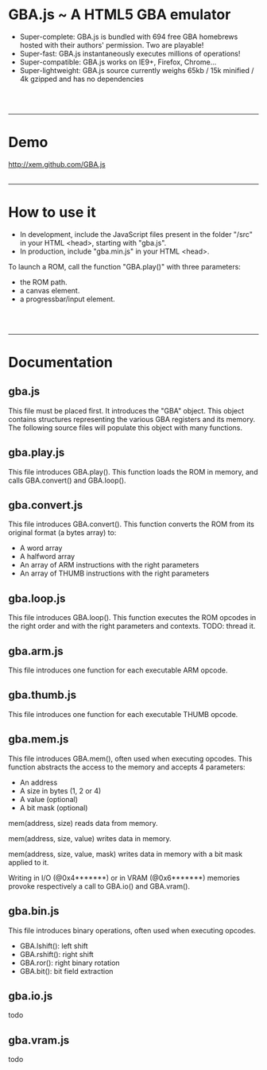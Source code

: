  GBA.js ~ A HTML5 GBA emulator
===============================

* Super-complete: GBA.js is bundled with 694 free GBA homebrews hosted with their authors' permission. Two are playable!
* Super-fast: GBA.js instantaneously executes millions of operations!
* Super-compatible: GBA.js works on IE9+, Firefox, Chrome...
* Super-lightweight: GBA.js source currently weighs 65kb / 15k minified / 4k gzipped and has no dependencies
<br>
<br>

***

Demo
====

http://xem.github.com/GBA.js
<br>
<br>

***

How to use it
=============

* In development, include the JavaScript files present in the folder "/src" in your HTML &lt;head>, starting with "gba.js".
* In production, include "gba.min.js" in your HTML &lt;head>.


To launch a ROM, call the function "GBA.play()" with three parameters:
- the ROM path.
- a canvas element.
- a progressbar/input element.
<br>
<br>

***

Documentation
=============

gba.js
------
This file must be placed first. It introduces the "GBA" object.
This object contains structures representing the various GBA registers and its memory.
The following source files will populate this object with many functions.


gba.play.js
-----------
This file introduces GBA.play().
This function loads the ROM in memory, and calls GBA.convert() and GBA.loop().


gba.convert.js
--------------
This file introduces GBA.convert().
This function converts the ROM from its original format (a bytes array) to:
- A word array
- A halfword array
- An array of ARM instructions with the right parameters
- An array of THUMB instructions with the right parameters


gba.loop.js
-----------
This file introduces GBA.loop().
This function executes the ROM opcodes in the right order and with the right parameters and contexts.
TODO: thread it.


gba.arm.js
----------
This file introduces one function for each executable ARM opcode.


gba.thumb.js
------------
This file introduces one function for each executable THUMB opcode.


gba.mem.js
----------
This file introduces GBA.mem(), often used when executing opcodes.
This function abstracts the access to the memory and accepts 4 parameters:
- An address
- A size in bytes (1, 2 or 4)
- A value (optional)
- A bit mask (optional)

mem(address, size) reads data from memory.

mem(address, size, value) writes data in memory.

mem(address, size, value, mask) writes data in memory with a bit mask applied to it.

Writing in I/O (@0x4*******) or in VRAM (@0x6*******) memories provoke respectively a call to GBA.io() and GBA.vram().


gba.bin.js
----------
This file introduces binary operations, often used when executing opcodes.
- GBA.lshift(): left shift
- GBA.rshift(): right shift
- GBA.ror(): right binary rotation
- GBA.bit(): bit field extraction


gba.io.js
---------
todo


gba.vram.js
-----------
todo